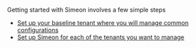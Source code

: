 Getting started with Simeon involves a few simple steps

- [Set up your baseline tenant where you will manage common configurations](how-to.md)
- [Set up Simeon for each of the tenants you want to manage](how-to.md)
